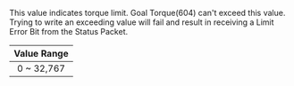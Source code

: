 This value indicates torque limit. Goal Torque(604) can't exceed this value.
Trying to write an exceeding value will fail and result in receiving a Limit Error Bit from the Status Packet.

|Value Range|
| :---: |
|0 ~ 32,767|
